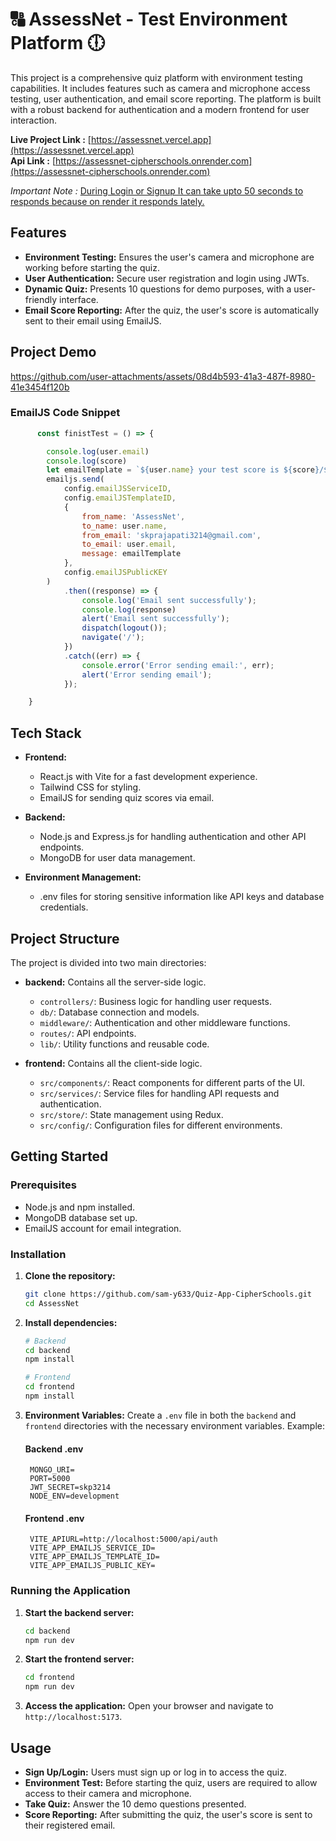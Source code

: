 

# 🔠 AssessNet - Test Environment Platform 🕕

This project is a comprehensive quiz platform with environment testing capabilities. It includes features such as camera and microphone access testing, user authentication, and email score reporting. The platform is built with a robust backend for authentication and a modern frontend for user interaction.

**Live Project Link :** [https://assessnet.vercel.app](https://assessnet.vercel.app) <br>
**Api Link :** [https://assessnet-cipherschools.onrender.com](https://assessnet-cipherschools.onrender.com)

*Important Note :* [During Login or Signup It can take upto 50 seconds to responds because on render it responds lately.]()

## Features

- **Environment Testing:** Ensures the user's camera and microphone are working before starting the quiz.
- **User Authentication:** Secure user registration and login using JWTs.
- **Dynamic Quiz:** Presents 10 questions for demo purposes, with a user-friendly interface.
- **Email Score Reporting:** After the quiz, the user's score is automatically sent to their email using EmailJS.

## Project Demo

https://github.com/user-attachments/assets/08d4b593-41a3-487f-8980-41e3454f120b


### EmailJS Code Snippet

```js
      const finistTest = () => {

        console.log(user.email)
        console.log(score)
        let emailTemplate = `${user.name} your test score is ${score}/${questions.length}`;
        emailjs.send(
            config.emailJSServiceID,
            config.emailJSTemplateID,
            {
                from_name: 'AssessNet',
                to_name: user.name,
                from_email: 'skprajapati3214@gmail.com',
                to_email: user.email,
                message: emailTemplate
            },
            config.emailJSPublicKEY
        )
            .then((response) => {
                console.log('Email sent successfully');
                console.log(response)
                alert('Email sent successfully');
                dispatch(logout());
                navigate('/');
            })
            .catch((err) => {
                console.error('Error sending email:', err);
                alert('Error sending email');
            });

    }
```    


## Tech Stack

- **Frontend:**
  - React.js with Vite for a fast development experience.
  - Tailwind CSS for styling.
  - EmailJS for sending quiz scores via email.
  
- **Backend:**
  - Node.js and Express.js for handling authentication and other API endpoints.
  - MongoDB for user data management.

- **Environment Management:**
  - .env files for storing sensitive information like API keys and database credentials.

## Project Structure

The project is divided into two main directories:

- **backend:** Contains all the server-side logic.
  - `controllers/`: Business logic for handling user requests.
  - `db/`: Database connection and models.
  - `middleware/`: Authentication and other middleware functions.
  - `routes/`: API endpoints.
  - `lib/`: Utility functions and reusable code.

- **frontend:** Contains all the client-side logic.
  - `src/components/`: React components for different parts of the UI.
  - `src/services/`: Service files for handling API requests and authentication.
  - `src/store/`: State management using Redux.
  - `src/config/`: Configuration files for different environments.

## Getting Started

### Prerequisites

- Node.js and npm installed.
- MongoDB database set up.
- EmailJS account for email integration.

### Installation

1. **Clone the repository:**
   ```bash
   git clone https://github.com/sam-y633/Quiz-App-CipherSchools.git
   cd AssessNet
   ```

2. **Install dependencies:**
   ```bash
   # Backend
   cd backend
   npm install

   # Frontend
   cd frontend
   npm install
   ```

3. **Environment Variables:**
   Create a `.env` file in both the `backend` and `frontend` directories with the necessary environment variables. Example:

   
   #### Backend .env
        MONGO_URI=
        PORT=5000
        JWT_SECRET=skp3214
        NODE_ENV=development
  
   
   #### Frontend .env
        VITE_APIURL=http://localhost:5000/api/auth
        VITE_APP_EMAILJS_SERVICE_ID=
        VITE_APP_EMAILJS_TEMPLATE_ID=
        VITE_APP_EMAILJS_PUBLIC_KEY=


### Running the Application

1. **Start the backend server:**
   ```bash
   cd backend
   npm run dev
   ```

2. **Start the frontend server:**
   ```bash
   cd frontend
   npm run dev
   ```

3. **Access the application:**
   Open your browser and navigate to `http://localhost:5173`.

## Usage

- **Sign Up/Login:** Users must sign up or log in to access the quiz.
- **Environment Test:** Before starting the quiz, users are required to allow access to their camera and microphone.
- **Take Quiz:** Answer the 10 demo questions presented.
- **Score Reporting:** After submitting the quiz, the user's score is sent to their registered email.

